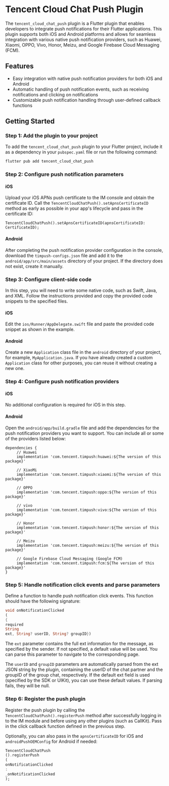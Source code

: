 # Tencent Cloud Chat Push Plugin

The `tencent_cloud_chat_push` plugin is a Flutter plugin that enables developers to integrate push
notifications for their Flutter applications. This plugin supports both iOS and Android platforms
and allows for seamless integration with various native push notification providers, such as Huawei,
Xiaomi, OPPO, Vivo, Honor, Meizu, and Google Firebase Cloud Messaging (FCM).

## Features

- Easy integration with native push notification providers for both iOS and Android
- Automatic handling of push notification events, such as receiving notifications and clicking on
  notifications
- Customizable push notification handling through user-defined callback functions

## Getting Started

### Step 1: Add the plugin to your project

To add the `tencent_cloud_chat_push` plugin to your Flutter project, include it as a dependency in
your `pubspec.yaml` file or run the following command:

```bash
flutter pub add tencent_cloud_chat_push
```

### Step 2: Configure push notification parameters

#### iOS

Upload your iOS APNs push certificate to the IM console and obtain the certificate ID. Call
the `TencentCloudChatPush().setApnsCertificateID` method as early as possible in your app's
lifecycle and pass in the certificate ID:

```plaintext
TencentCloudChatPush().setApnsCertificateID(apnsCertificateID: CertificateID);
```

#### Android

After completing the push notification provider configuration in the console, download
the `timpush-configs.json` file and add it to the `android/app/src/main/assets` directory of your
project. If the directory does not exist, create it manually.

### Step 3: Configure client-side code

In this step, you will need to write some native code, such as Swift, Java, and XML. Follow the
instructions provided and copy the provided code snippets to the specified files.

#### iOS

Edit the `ios/Runner/AppDelegate.swift` file and paste the provided code snippet as shown in the
example.

#### Android

Create a new `Application` class file in the `android` directory of your project, for
example, `MyApplication.java`. If you have already created a custom `Application` class for other
purposes, you can reuse it without creating a new one.

### Step 4: Configure push notification providers

#### iOS

No additional configuration is required for iOS in this step.

#### Android

Open the `android/app/build.gradle` file and add the dependencies for the push notification
providers you want to support. You can include all or some of the providers listed below:

```plaintext
dependencies {
     // Huawei
     implementation 'com.tencent.timpush:huawei:${The version of this package}'
     
     // XiaoMi
     implementation 'com.tencent.timpush:xiaomi:${The version of this package}'
     
     // OPPO
     implementation 'com.tencent.timpush:oppo:${The version of this package}'
     
     // vivo
     implementation 'com.tencent.timpush:vivo:${The version of this package}'
     
     // Honor
     implementation 'com.tencent.timpush:honor:${The version of this package}'
     
     // Meizu
     implementation 'com.tencent.timpush:meizu:${The version of this package}'
     
     // Google Firebase Cloud Messaging (Google FCM)
     implementation 'com.tencent.timpush:fcm:${The version of this package}'
}

```

### Step 5: Handle notification click events and parse parameters

Define a function to handle push notification click events. This function should have the following
signature:

```dart
void onNotificationClicked
(
{
required
String
ext, String? userID, String? groupID})
```

The `ext` parameter contains the full ext information for the message, as specified by the sender.
If not specified, a default value will be used. You can parse this parameter to navigate to the
corresponding page.

The `userID` and `groupID` parameters are automatically parsed from the ext JSON string by the
plugin, containing the userID of the chat partner and the groupID of the group chat, respectively.
If the default ext field is used (specified by the SDK or UIKit), you can use these default values.
If parsing fails, they will be null.

### Step 6: Register the push plugin

Register the push plugin by calling the `TencentCloudChatPush().registerPush` method after
successfully logging in to the IM module and before using any other plugins (such as CallKit). Pass
in the click callback function defined in the previous step.

Optionally, you can also pass in the `apnsCertificateID` for iOS and `androidPushOEMConfig` for
Android if needed:

```dart
TencentCloudChatPush
().registerPush
(
onNotificationClicked
:
_onNotificationClicked
);
```
